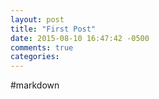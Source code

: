 ```yaml
---
layout: post
title: "First Post"
date: 2015-08-10 16:47:42 -0500
comments: true
categories: 
---
```

#markdown